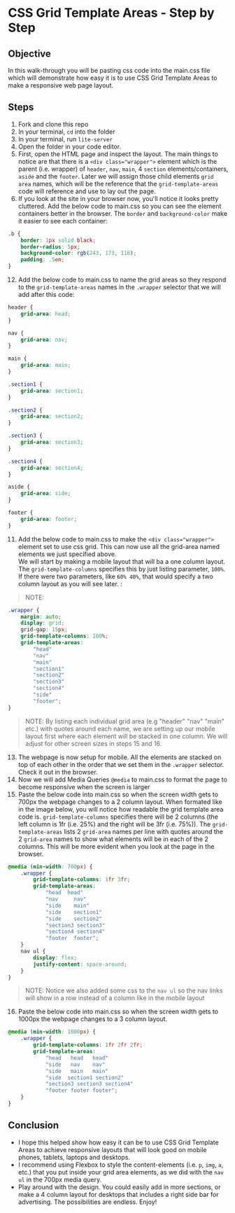 # CSS Grid Template Areas - Step by Step

## Objective
In this walk-through you will be pasting css code into the main.css file which will demonstrate how easy it is to use CSS Grid Template Areas to make a responsive web page layout.

## Steps
1. Fork and clone this repo
2. In your terminal, `cd` into the folder
3. In your terminal, run `lite-server`
4. Open the folder in your code editor. 
5. First, open the HTML page and inspect the layout. The main things to notice are that there is a `<div class="wrapper">` element which is the parent (i.e. wrapper) of `header`, `nav`, `main`, 4 `section` elements/containers, `aside` and the `footer`. Later we will assign those child elements `grid area` names, which will be the reference that the `grid-template-areas` code will reference and use to lay out the page.
6. If you look at the site in your browser now, you'll notice it looks pretty cluttered. Add the below code to main.css so you can see the element containers better in the browser. The `border` and `background-color` make it easier to see each container:
```css
.b {
    border: 1px solid black;
    border-radius: 5px;
    background-color: rgb(243, 173, 116);
    padding: .5em;
}
```
12. Add the below code to main.css to name the grid areas so they respond to the `grid-template-areas` names in the `.wrapper` selector that we will add after this code:
```css
header {
    grid-area: head;
}

nav {
    grid-area: nav;
}

main {
    grid-area: main;
}

.section1 {
    grid-area: section1;
}

.section2 {
    grid-area: section2;
}

.section3 {
    grid-area: section3;
}

.section4 {
    grid-area: section4;
}

aside {
    grid-area: side;
}

footer {
    grid-area: footer;
}
```
11. Add the below code to main.css to make the `<div class="wrapper">` element set to use css grid. This can now use all the grid-area named elements we just specified above.  
We will start by making a mobile layout that will ba a one column layout. The `grid-template-columns` specifies this by just listing parameter, `100%`. If there were two parameters, like `60% 40%`, that would specify a two column layout as you will see later.  :
> NOTE: 
```css
.wrapper {
    margin: auto;
    display: grid;
    grid-gap: 15px;
    grid-template-columns: 100%;
    grid-template-areas: 
        "head" 
        "nav" 
        "main" 
        "section1" 
        "section2" 
        "section3" 
        "section4" 
        "side" 
        "footer";
}
```
> NOTE: By listing each individual grid area (e.g "header" "nav" "main" etc.) with quotes around each name, we are setting up our mobile layout first where each element will be stacked in one column. We will adjust for other screen sizes in steps 15 and 16.

13. The webpage is now setup for mobile. All the elements are stacked on top of each other in the order that we set them in the `.wrapper` selector. Check it out in the browser.
14. Now we will add Media Queries `@media` to main.css to format the page to become responsive when the screen is larger
15. Paste the below code into main.css so when the screen width gets to 700px the webpage changes to a 2 column layout. When formated like in the image below, you will notice how readable the grid template area code is. `grid-template-columns` specifies there will be 2 columns (the left column is 1fr (i.e. 25%) and the right will be 3fr (i.e. 75%)). The `grid-template-areas` lists 2 `grid-area` names per line with quotes around the 2 `grid-area` names to show what elements will be in each of the 2 columns. This will be more evident when you look at the page in the browser.
```css
@media (min-width: 700px) {
    .wrapper {
        grid-template-columns: 1fr 3fr;
        grid-template-areas: 
            "head  head" 
            "nav     nav" 
            "side    main" 
            "side    section1" 
            "side    section2" 
            "section3 section3"
            "section4 section4"
            "footer  footer";
    }
    nav ul {
        display: flex;
        justify-content: space-around;
    }
}
```
> NOTE: Notice we also added some css to the `nav ul` so the nav links will show in a row instead of a column like in the mobile layout

16. Paste the below code into main.css so when the screen width gets to 1000px the webpage changes to a 3 column layout.
```css
@media (min-width: 1000px) {
    .wrapper {
        grid-template-columns: 1fr 2fr 2fr;
        grid-template-areas: 
            "head   head   head" 
            "side   nav    nav" 
            "side   main   main" 
            "side  section1 section2"
            "section3 section3 section4" 
            "footer footer footer";
    }
}
```

## Conclusion
* I hope this helped show how easy it can be to use CSS Grid Template Areas to achieve responsive layouts that will look good on mobile phones, tablets, laptops and desktops.
* I recommend using Flexbox to style the content-elements (i.e. `p`, `img`, `a`, etc.) that you put inside your grid area elements, as we did with the `nav ul` in the 700px media query. 
* Play around with the design. You could easily add in more sections, or make a 4 column layout for desktops that includes a right side bar for advertising. The possibilities are endless. Enjoy!